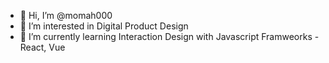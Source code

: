- 👋 Hi, I’m @momah000
- 👀 I’m interested in Digital Product Design
- 🌱 I’m currently learning Interaction Design with Javascript Framweorks - React, Vue


<!---
momah000/momah000 is a ✨ special ✨ repository because its `README.md` (this file) appears on your GitHub profile.
You can click the Preview link to take a look at your changes.
--->
